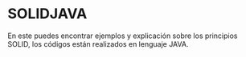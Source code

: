 # SOLIDJAVA
En este puedes encontrar ejemplos y explicación sobre los principios SOLID, los códigos están realizados en lenguaje JAVA.
